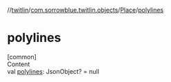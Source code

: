 //[twitlin](../../index.md)/[com.sorrowblue.twitlin.objects](../index.md)/[Place](index.md)/[polylines](polylines.md)



# polylines  
[common]  
Content  
val [polylines](polylines.md): JsonObject? = null  



